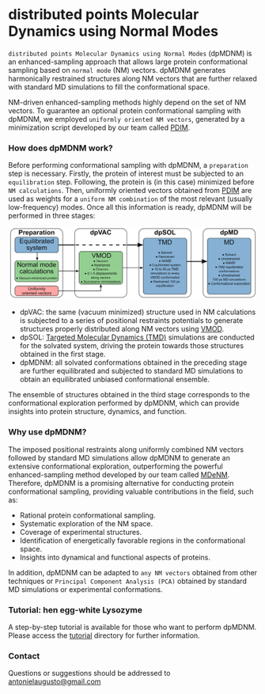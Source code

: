 # distributed points Molecular Dynamics using Normal Modes

`distributed points Molecular Dynamics using Normal Modes` (dpMDNM) is an enhanced-sampling approach that allows large protein conformational sampling based on `normal mode` (NM) vectors. dpMDNM generates harmonically restrained structures along NM vectors that are further relaxed with standard MD simulations to fill the conformational space.

NM-driven enhanced-sampling methods highly depend on the set of NM vectors. To guarantee an optional protein conformational sampling with dpMDNM, we employed `uniformly oriented NM vectors`, generated by a minimization script developed by our team called [PDIM](https://github.com/antonielgomes/dpMDNM/tree/main/PDIM).

### How does dpMDNM work?
Before performing conformational sampling with dpMDNM, a `preparation` step is necessary. Firstly, the protein of interest must be subjected to an `equilibration` step. Following, the protein is (in this case) minimized before `NM calculations`. Then, uniformly oriented vectors obtained from [PDIM](https://github.com/antonielgomes/dpMDNM/tree/main/PDIM) are used as weights for a `uniform NM combination` of the most relevant (usually low-frequency) modes.
Once all this information is ready, dpMDNM will be performed in three stages:
<p align="center"><img src="https://github.com/antonielgomes/dpMDNM/blob/main/dpMDNM.jpeg" width="1000"/></p>

- dpVAC: the same (vacuum minimized) structure used in NM calculations is subjected to a series of positional restraints potentials to generate structures properly distributed along NM vectors using [VMOD](https://doi.org/10.1016/0010-4655(95)00052-H).
- dpSOL: [Targeted Molecular Dynamics (TMD)](https://doi.org/10.1080/08927029308022170) simulations are conducted for the solvated system, driving the protein towards those structures obtained in the first stage.
- dpMDNM: all solvated conformations obtained in the preceding stage are further equilibrated and subjected to standard MD simulations to obtain an equilibrated unbiased conformational ensemble.

The ensemble of structures obtained in the third stage corresponds to the conformational exploration performed by dpMDNM, which can provide insights into protein structure, dynamics, and function.

### Why use dpMDNM?

The imposed positional restraints along uniformly combined NM vectors followed by standard MD simulations allow dpMDNM to generate an extensive conformational exploration, outperforming the powerful enhanced-sampling method developed by our team called [MDeNM](https://doi.org/10.1021/acs.jctc.5b00003). Therefore, dpMDNM is a promising alternative for conducting protein conformational sampling, providing valuable contributions in the field, such as:
- Rational protein conformational sampling.
- Systematic exploration of the NM space.
- Coverage of experimental structures.
- Identification of energetically favorable regions in the conformational space.
- Insights into dynamical and functional aspects of proteins.

In addition, dpMDNM can be adapted to `any NM vectors` obtained from other techniques or `Principal Component Analysis (PCA)` obtained by standard MD simulations or experimental conformations.

### Tutorial: hen egg-white Lysozyme
A step-by-step tutorial is available for those who want to perform dpMDNM. Please access the [tutorial](https://github.com/antonielgomes/dpMDNM/tree/main/tutorial) directory for further information.

### Contact
Questions or suggestions should be addressed to antonielaugusto@gmail.com

<!-- ### Reference
If you use PDIM or dpMDNM, please refer to the following publication: -->

